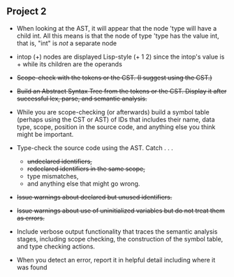 ## Project 2

- When looking at the AST, it will appear that the node 'type will have a child int. All this means is that the node of type 'type has the value int, that is, "int" is _not_ a separate node
- intop (+) nodes are displayed Lisp-style (+ 1 2) since the intop's value is + while its children are the operands

- ~~Scope-check with the tokens or the CST. (I suggest using the CST.)~~
- ~~Build an Abstract Syntax Tree from the tokens or the CST. Display it after successful lex, parse, and semantic analysis.~~
- While you are scope-checking (or afterwards) build a symbol table (perhaps using the 
CST or AST) of IDs that includes their name, data type, scope, position in the source 
code, and anything else you think might be important. 
- Type-check the source code using the AST. Catch . . . 
  - ~~undeclared identifiers,~~ 
  - ~~redeclared identifiers in the same scope,~~
  - type mismatches, 
  - and anything else that might go wrong.  
- ~~Issue warnings about declared but unused identifiers.~~
- ~~Issue warnings about use of uninitialized variables but do not treat them as errors.~~ 
- Include verbose output functionality that traces the semantic analysis stages, including scope checking, the construction of the symbol table, and type checking actions.  
- When you detect an error, report it in helpful detail including where it was found
